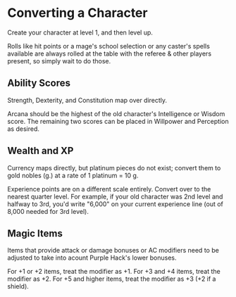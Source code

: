 # Converting a Character

Create your character at level 1, and then level up.

Rolls like hit points or a mage's school selection or any caster's spells available are always rolled at the table with the referee & other players present, so simply wait to do those.

## Ability Scores

Strength, Dexterity, and Constitution map over directly.

Arcana should be the highest of the old character's Intelligence or Wisdom score. The remaining two scores can be placed in Willpower and Perception as desired.

## Wealth and XP

Currency maps directly, but platinum pieces do not exist; convert them to gold nobles (g.) at a rate of 1 platinum = 10 g.

Experience points are on a different scale entirely. Convert over to the nearest quarter level. For example, if your old character was 2nd level and halfway to 3rd, you'd write "6,000" on your current experience line (out of 8,000 needed for 3rd level).

## Magic Items

Items that provide attack or damage bonuses or AC modifiers need to be adjusted to take into acount Purple Hack's lower bonuses.

For +1 or +2 items, treat the modifier as +1. For +3 and +4 items, treat the modifier as +2. For +5 and higher items, treat the modifier as +3 (+2 if a shield).

